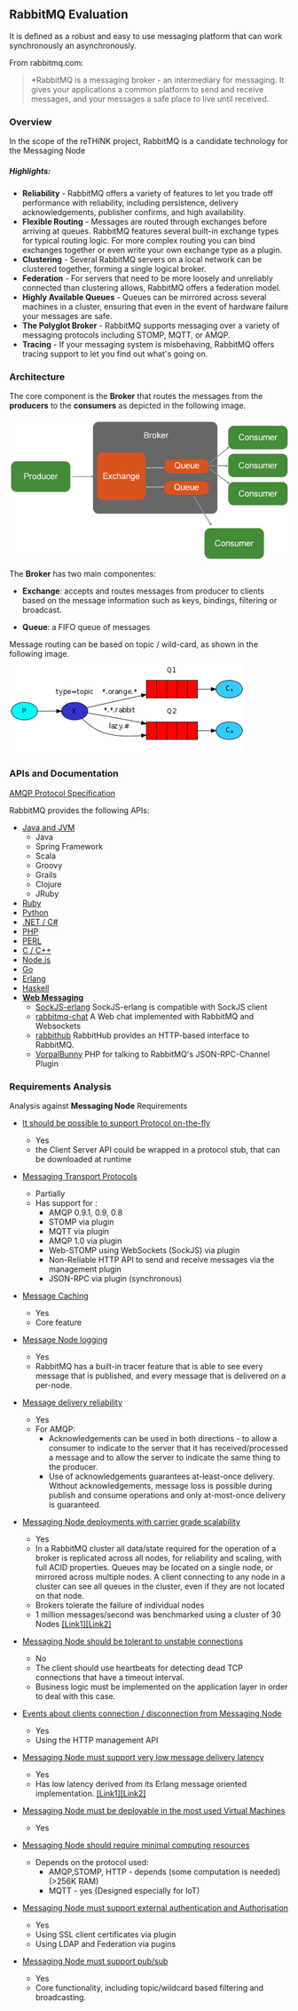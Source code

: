 ## RabbitMQ Evaluation

It is defined as a robust and easy to use messaging platform that can work synchronously an asynchronously.

From rabbitmq.com:
> *RabbitMQ is a messaging broker - an intermediary for messaging. It gives your applications a common platform to send and receive messages, and your messages a safe place to live until received.

### Overview

In the scope of the reTHINK project, RabbitMQ is a candidate technology for the Messaging Node

##### Highlights:
  * **Reliability** - RabbitMQ offers a variety of features to let you trade off performance with reliability, including persistence, delivery acknowledgements, publisher confirms, and high availability.
  * **Flexible Routing** - Messages are routed through exchanges before arriving at queues. RabbitMQ features several built-in exchange types for typical routing logic. For more complex routing you can bind exchanges together or even write your own exchange type as a plugin.
  * **Clustering** - Several RabbitMQ servers on a local network can be clustered together, forming a single logical broker.
  * **Federation** - For servers that need to be more loosely and unreliably connected than clustering allows, RabbitMQ offers a federation model.
  * **Highly Available Queues** - Queues can be mirrored across several machines in a cluster, ensuring that even in the event of hardware failure your messages are safe.
  * **The Polyglot Broker** - RabbitMQ supports messaging over a variety of messaging protocols including STOMP, MQTT, or AMQP.
  * **Tracing** - If your messaging system is misbehaving, RabbitMQ offers tracing support to let you find out what's going on.

### Architecture

The core component is the **Broker** that routes the messages from the **producers** to the **consumers** as depicted in the following image.

![image](rabbitmq_arch2.png)

The **Broker** has two main componentes:
* **Exchange**: accepts and routes messages from producer to clients based on the message information such as keys, bindings, filtering or broadcast.

* **Queue**: a FIFO queue of messages

Message routing can be based on topic / wild-card,  as shown in the following image.
![image](rabbitmq_arch.png)

### APIs and Documentation

[AMQP Protocol Specification](https://www.rabbitmq.com/protocol.html)

RabbitMQ provides the following APIs:
* [Java and JVM](https://www.rabbitmq.com/devtools.html#java-dev)
  * Java
  * Spring Framework
  * Scala
  * Groovy
  * Grails
  * Clojure
  * JRuby
* [Ruby](https://www.rabbitmq.com/devtools.html#ruby-dev)
* [Python](https://www.rabbitmq.com/devtools.html#python-dev)
* [.NET / C#](https://www.rabbitmq.com/devtools.html#dotnet-dev)
* [PHP](https://www.rabbitmq.com/devtools.html#php-dev)
* [PERL](https://www.rabbitmq.com/devtools.html#perl-dev)
* [C / C++](https://www.rabbitmq.com/devtools.html#c-dev)
* [Node.js](https://www.rabbitmq.com/devtools.html#node-dev)
* [Go](https://www.rabbitmq.com/devtools.html#go-dev)
* [Erlang](https://www.rabbitmq.com/devtools.html#erlang-dev)
* [Haskell](https://www.rabbitmq.com/devtools.html#haskell-dev)
* **[Web Messaging](https://www.rabbitmq.com/devtools.html#web-messaging)**
  * [SockJS-erlang](https://github.com/sockjs/sockjs-erlang) SockJS-erlang is compatible with SockJS client
  * [rabbitmq-chat](https://github.com/videlalvaro/rabbitmq-chat) A Web chat implemented with RabbitMQ and Websockets
  * [rabbithub](https://github.com/tonyg/rabbithub) RabbitHub provides an HTTP-based interface to RabbitMQ.
  * [VorpalBunny](https://github.com/myYearbook/VorpalBunny) PHP for talking to RabbitMQ's JSON-RPC-Channel Plugin

### Requirements Analysis

Analysis against **Messaging Node** Requirements

* [It should be possible to support Protocol on-the-fly](https://github.com/reTHINK-project/core-framework/issues/21)
  * Yes
  * the Client Server API could be wrapped in a protocol stub, that can be downloaded at runtime

* [Messaging Transport Protocols](https://github.com/reTHINK-project/core-framework/issues/20)
  * Partially
  * Has support for :
    * AMQP 0.9.1, 0.9, 0.8
    * STOMP via plugin
    * MQTT via plugin
    * AMQP 1.0 via plugin
    * Web-STOMP using WebSockets (SockJS) via plugin
    * Non-Reliable HTTP API to send and receive messages via the management plugin
    * JSON-RPC via plugin (synchronous)

* [Message Caching](https://github.com/reTHINK-project/core-framework/issues/19)
  * Yes
  * Core feature

* [Message Node logging](https://github.com/reTHINK-project/core-framework/issues/18)
  * Yes
  * RabbitMQ has a built-in tracer feature that is able to see every message that is published, and every message that is delivered on a per-node.

* [Message delivery reliability](https://github.com/reTHINK-project/core-framework/issues/17)
  * Yes
  * For AMQP:
    * Acknowledgements can be used in both directions - to allow a consumer to indicate to the server that it has received/processed a message and to allow the server to indicate the same thing to the producer.
    * Use of acknowledgements guarantees at-least-once delivery. Without acknowledgements, message loss is possible during publish and consume operations and only at-most-once delivery is guaranteed.

* [Messaging Node deployments with carrier grade scalability](https://github.com/reTHINK-project/core-framework/issues/16)
  * Yes
  * In a RabbitMQ cluster all data/state required for the operation of a broker is replicated across all nodes, for reliability and scaling, with full ACID properties. Queues may be located on a single node, or mirrored across multiple nodes. A client connecting to any node in a cluster can see all queues in the cluster, even if they are not located on that node.
  * Brokers tolerate the failure of individual nodes
  * 1 million messages/second was benchmarked using a cluster of 30 Nodes [[Link1]](http://blog.pivotal.io/pivotal/products/rabbitmq-hits-one-million-messages-per-second-on-google-compute-engine)[[Link2]](http://googlecloudplatform.blogspot.pt/2014/06/rabbitmq-on-google-compute-engine.html)

* [Messaging Node should be tolerant to unstable connections](https://github.com/reTHINK-project/core-framework/issues/15)
  * No
  * The client should use heartbeats for detecting dead TCP connections that have a timeout interval.
  * Business logic must be implemented on the application layer in order to deal with this case.

* [Events about clients connection / disconnection from Messaging Node](https://github.com/reTHINK-project/core-framework/issues/14)
  * Yes
  * Using the HTTP management API

* [Messaging Node must support very low message delivery latency](https://github.com/reTHINK-project/core-framework/issues/13)
  * Yes
  * Has low latency derived from its Erlang message oriented implementation. [[Link1]](http://www.rabbitmq.com/blog/2012/04/17/rabbitmq-performance-measurements-part-1/)[[Link2]](http://www.rabbitmq.com/blog/2012/04/25/rabbitmq-performance-measurements-part-2/)

* [Messaging Node must be deployable in the most used Virtual Machines](https://github.com/reTHINK-project/core-framework/issues/12)
  * Yes

* [Messaging Node should require minimal computing resources](https://github.com/reTHINK-project/core-framework/issues/11)
  * Depends on the protocol used:
    * AMQP,STOMP, HTTP - depends (some computation is needed) (>256K RAM)
    * MQTT - yes (Designed especially for IoT)

* [Messaging Node must support external authentication and Authorisation](https://github.com/reTHINK-project/core-framework/issues/10)
  * Yes
  * Using SSL client certificates via plugin
  * Using LDAP and Federation via pugins

* [Messaging Node must support pub/sub](https://github.com/reTHINK-project/core-framework/issues/9)
  * Yes
  * Core functionality, including topic/wildcard based filtering and broadcasting.
